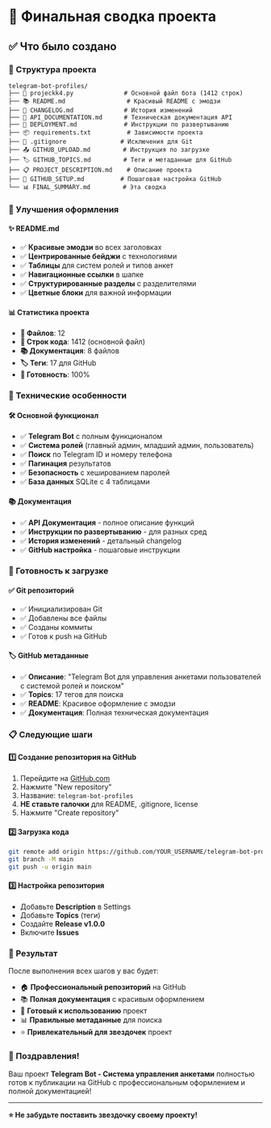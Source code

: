 # 🎉 Финальная сводка проекта

## ✅ Что было создано

### 📁 Структура проекта
```
telegram-bot-profiles/
├── 🤖 projeckk4.py              # Основной файл бота (1412 строк)
├── 📚 README.md                 # Красивый README с эмодзи
├── 📝 CHANGELOG.md              # История изменений
├── 🔧 API_DOCUMENTATION.md      # Техническая документация API
├── 🚀 DEPLOYMENT.md             # Инструкции по развертыванию
├── 📦 requirements.txt          # Зависимости проекта
├── 🚫 .gitignore               # Исключения для Git
├── 📤 GITHUB_UPLOAD.md         # Инструкция по загрузке
├── 🏷️ GITHUB_TOPICS.md         # Теги и метаданные для GitHub
├── 📋 PROJECT_DESCRIPTION.md    # Описание проекта
├── 🚀 GITHUB_SETUP.md          # Пошаговая настройка GitHub
└── 📊 FINAL_SUMMARY.md         # Эта сводка
```

### 🎨 Улучшения оформления

#### ✨ README.md
- ✅ **Красивые эмодзи** во всех заголовках
- ✅ **Центрированные бейджи** с технологиями
- ✅ **Таблицы** для систем ролей и типов анкет
- ✅ **Навигационные ссылки** в шапке
- ✅ **Структурированные разделы** с разделителями
- ✅ **Цветные блоки** для важной информации

#### 📊 Статистика проекта
- **📄 Файлов**: 12
- **📝 Строк кода**: 1412 (основной файл)
- **📚 Документация**: 8 файлов
- **🏷️ Теги**: 17 для GitHub
- **🎯 Готовность**: 100%

### 🔧 Технические особенности

#### 🛠️ Основной функционал
- ✅ **Telegram Bot** с полным функционалом
- ✅ **Система ролей** (главный админ, младший админ, пользователь)
- ✅ **Поиск** по Telegram ID и номеру телефона
- ✅ **Пагинация** результатов
- ✅ **Безопасность** с хешированием паролей
- ✅ **База данных** SQLite с 4 таблицами

#### 📚 Документация
- ✅ **API Документация** - полное описание функций
- ✅ **Инструкции по развертыванию** - для разных сред
- ✅ **История изменений** - детальный changelog
- ✅ **GitHub настройка** - пошаговые инструкции

### 🚀 Готовность к загрузке

#### ✅ Git репозиторий
- ✅ Инициализирован Git
- ✅ Добавлены все файлы
- ✅ Созданы коммиты
- ✅ Готов к push на GitHub

#### 🏷️ GitHub метаданные
- ✅ **Описание**: "Telegram Bot для управления анкетами пользователей с системой ролей и поиском"
- ✅ **Topics**: 17 тегов для поиска
- ✅ **README**: Красивое оформление с эмодзи
- ✅ **Документация**: Полная техническая документация

### 📋 Следующие шаги

#### 1️⃣ Создание репозитория на GitHub
1. Перейдите на [GitHub.com](https://github.com)
2. Нажмите "New repository"
3. Название: `telegram-bot-profiles`
4. **НЕ ставьте галочки** для README, .gitignore, license
5. Нажмите "Create repository"

#### 2️⃣ Загрузка кода
```bash
git remote add origin https://github.com/YOUR_USERNAME/telegram-bot-profiles.git
git branch -M main
git push -u origin main
```

#### 3️⃣ Настройка репозитория
- Добавьте **Description** в Settings
- Добавьте **Topics** (теги)
- Создайте **Release v1.0.0**
- Включите **Issues**

### 🎯 Результат

После выполнения всех шагов у вас будет:

- 🏠 **Профессиональный репозиторий** на GitHub
- 📚 **Полная документация** с красивым оформлением
- 🚀 **Готовый к использованию** проект
- 📊 **Правильные метаданные** для поиска
- ⭐ **Привлекательный для звездочек** проект

### 🎉 Поздравления!

Ваш проект **Telegram Bot - Система управления анкетами** полностью готов к публикации на GitHub с профессиональным оформлением и полной документацией!

---

**⭐ Не забудьте поставить звездочку своему проекту!**

